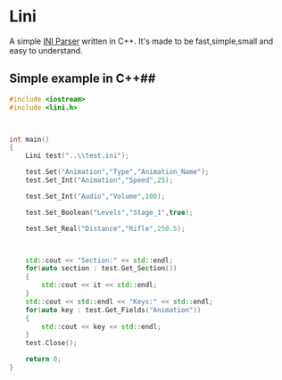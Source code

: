 # Lini
A simple [INI Parser](http://en.wikipedia.org/wiki/INI_file) written in C++. It's made to be fast,simple,small and easy to understand.


## Simple example in C++##

```cpp
#include <iostream>
#include <lini.h>



int main()
{
    Lini test("..\\test.ini");

    test.Set("Animation","Type","Animation_Name");
    test.Set_Int("Animation","Speed",25);

    test.Set_Int("Audio","Volume",100);

    test.Set_Boolean("Levels","Stage_1",true);

    test.Set_Real("Distance","Rifle",250.5);



    std::cout << "Section:" << std::endl;
    for(auto section : test.Get_Section())
    {
        std::cout << it << std::endl;
    }
    std::cout << std::endl << "Keys:" << std::endl;
    for(auto key : test.Get_Fields("Animation"))
    {
        std::cout << key << std::endl;
    }
    test.Close();

    return 0;
}

```
